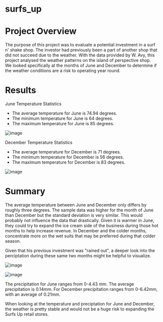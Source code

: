 # surfs_up

# Project Overview

The purpose of this project was to evaluate a potential investment in a surf n' shake shop. The investor had previously been a part of another shop that did not succeed due to the weather. With the data provided by W. Avy, this project analysed the weather patterns on the island of perspective shop. We looked specifically at the months of June and December to determine if the weather conditions are a risk to operating year round.

# Results

June Temperature Statistics

- The average temperature for June is 74.94 degrees.
- The minimum temperature for June is 64 degrees.
- The maximum temperature for June is 85 degrees.

![image](https://user-images.githubusercontent.com/88061345/135722917-f6708966-2308-4cab-a991-c537fcd5553f.png)

 

December Temperature Statistics

- The average temperature for December is 71 degrees.
- The minimum temperature for December is 56 degrees.
- The maximum temperature for December is 83 degrees.

 ![image](https://user-images.githubusercontent.com/88061345/135722924-2d37a31b-5ffe-44f8-91c2-15b0f223d35a.png)


# Summary

The average temperature between June and December only differs by roughly three degrees. The sample data was higher for the month of June than December but the standard deviation is very similar. This would probably not influence the data that drastically. Given it is warmer in June, they could try to expand the ice cream side of the business during those hot months to help increase revenue. In December and the colder months, concentrate more on the wet suits that may be preferred during that colder season. 

Given that his previous investment was "rained out", a deeper look into the perciptation during these same two months might be helpful to visualize.


![image](https://user-images.githubusercontent.com/88061345/135722934-596ca605-93ea-4e16-9a98-15e76a9132e8.png)

![image](https://user-images.githubusercontent.com/88061345/135723230-3a80b48d-621b-4164-9147-61a7d36cef06.png)



 
 The precipitation for June ranges from 0-4.43 mm. The average precipitation is 0.14mm. For December precipitation ranges from 0-6.42mm, with an average of 0.21mm. 
 
 
 When looking at the temperature and preciptation for June and December, the weather is pretty stable and would not be a huge risk to expanding the Surfs Up retail stores.


 





